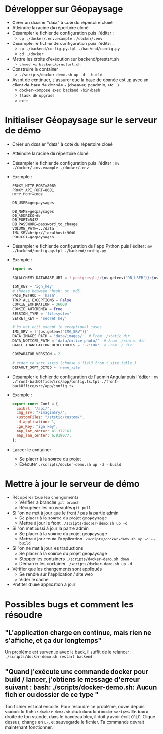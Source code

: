 # Développer sur Géopaysage

- Créer un dossier "data" à coté du répertoire cloné
- Atteindre la racine du répertoire cloné
- Désampler le fichier de configuration puis l'éditer :
  - `cp ./docker/.env.example ./docker/.env`
- Désampler le fichier de configuration puis l'éditer :
  - `cp ./backend/config.py.tpl ./backend/config.py`
  - `cd ./docker`
- Mettre les droits d'exécution sur backend/prestart.sh
  - `chmod +x backend/prestart.sh`
- Construire le container
  - `./scripts/docker-demo.sh up -d --build`
- Avant de continuer, s'assurer que la base de donnée est up avec un client de base de donnée - (dbeaver, pgadmin, etc...)
  - `docker-compose exec backend /bin/bash`
  - `flask db upgrade`
  - `exit`

# Initialiser Géopaysage sur le serveur de démo

- Créer un dossier "data" à coté du répertoire cloné
- Atteindre la racine du répertoire cloné
- Désampler le fichier de configuration puis l'éditer : `mv ./docker/.env.example ./docker/.env`
- Exemple :

  ```
  PROXY_HTTP_PORT=8080
  PROXY_API_PORT=8081
  HTTP_PORT=8082

  DB_USER=geopaysages

  DB_NAME=geopaysages
  DB_ADDRESS=db
  DB_PORT=5432
  DB_PASSWORD=password_to_change
  VOLUME_PATH=../data
  IMG_SRV=http://localhost:9000
  PROJECT=geopaysages
  ```

- Désampler le fichier de configuration de l'app Python puis l'éditer : `mv ./backend/config.py.tpl ./backend/config.py`
- Exemple :

  ```python
  import os

  SQLALCHEMY_DATABASE_URI = f'postgresql://{os.getenv("DB_USER")}:{os.getenv("DB_PASSWORD")}@{os.getenv("DB_ADDRESS")}:5432/{os.getenv("DB_NAME")}'

  IGN_KEY = 'ign_key'
  # Choose between 'hash' or 'md5'
  PASS_METHOD = 'hash'
  TRAP_ALL_EXCEPTIONS = False
  COOKIE_EXPIRATION = 36000
  COOKIE_AUTORENEW = True
  SESSION_TYPE = 'filesystem'
  SECRET_KEY = 'secret key'

  # Do not edit except in exceptional cases
  IMG_SRV = f'{os.getenv("IMG_SRV")}'
  DATA_IMAGES_PATH = 'data/images/'  # From ./static dir
  DATA_NOTICES_PATH = 'data/notice-photo/'  # From ./static dir
  BABEL_TRANSLATION_DIRECTORIES = './i18n'  # From ./ dir

  COMPARATOR_VERSION = 2

  # Order to sort sites (choose a field from t_site table )
  DEFAULT_SORT_SITES = 'name_site'
  ```

- Désampler le fichier de configuration de l'admin Angular puis l'éditer : `mv ./front-backOffice/src/app/config.ts.tpl ./front-backOffice/src/app/config.ts`
- Exemple :
  ```js
  export const Conf = {
    apiUrl: "/api/",
    img_srv: "/imaginary/",
    customFiles: "/static/custom/",
    id_application: 1,
    ign_Key: "ign key",
    map_lat_center: 45.372167,
    map_lan_center: 6.819077,
  };
  ```
- Lancer le container
  - Se placer à la source du projet
  - Exécuter `./scripts/docker-demo.sh up -d --build`

# Mettre à jour le serveur de démo

- Récupérer tous les changements
  - Vérifier la branche `git branch`
  - Récupérer les nouveautés `git pull`
- Si l'on ne met à jour que le front / pas la partie admin
  - Se placer à la source du projet geopaysage
  - Mettre à jour le front `./scripts/docker-demo.sh up -d`
- Si l'on met aussi à jour la partie admin
  - Se placer à la source du projet geopaysage
  - Mettre à jour toute l'application `./scripts/docker-demo.sh up -d --build`
- Si l'on ne met à jour les traductions
  - Se placer à la source du projet geopaysage
  - Stopper les containers `./scripts/docker-demo.sh down`
  - Démarrer les container `./scripts/docker-demo.sh up -d`
- Vérifier que les changements sont appliqués
  - Se rendre sur l'application / site web
  - Vider le cache
- Profiter d'une application à jour

# Possibles bugs et comment les résoudre

## "L'application charge en continue, mais rien ne s'affiche, et ça dur longtemps"

Un problème est survenue avec le back, il suffit de le relancer : `./scripts/docker-demo.sh restart backend`

## "Quand j'exécute une commande docker pour build / lancer, j'obtiens le message d'erreur suivant : bash: ./scripts/docker-demo.sh: Aucun fichier ou dossier de ce type "

Ton fichier est mal encodé. Pour résoudre ce problème, ouvre depuis vscode le fichier `docker-demo.sh` situé dans le dossier `scripts`. En bas à droite de ton vscode, dans le bandeau bleu, il doit y avoir écrit `CRLF`. Clique dessus, change en `LF`, et sauvegarde le fichier. Ta commande devrait maintenant fonctionner.
